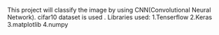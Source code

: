 This project will classify the image by using CNN(Convolutional Neural Network).
cifar10 dataset is used .
Libraries used:
1.Tenserflow
2.Keras
3.matplotlib
4.numpy
